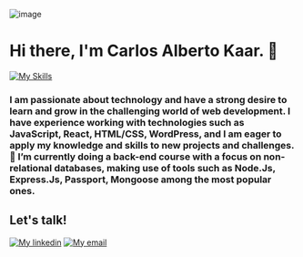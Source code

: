 ![image](https://github.com/CharlyKrDev/charlykrdev/assets/123911937/304a00a1-bc0e-4272-9c98-ba69c22a6d70)
# Hi there, I'm Carlos Alberto Kaar. 👋
[![My Skills](https://skillicons.dev/icons?i=js,html,css,react,vite,tailwind,nodejs,pnpm,express,mongodb,github,git,wordpress,bootstrap,sass,vscode,powershell)](https://github.com/CharlyKrDev/)
### I am passionate about technology and have a strong desire to learn and grow in the challenging world of web development. I have experience working with technologies such as JavaScript, React, HTML/CSS, WordPress, and I am eager to apply my knowledge and skills to new  projects and challenges. 🌱 I’m currently doing a back-end course with a focus on non-relational databases, making use of tools such as Node.Js, Express.Js, Passport, Mongoose among the most popular ones.

## Let's talk!
[![My linkedin ](https://skillicons.dev/icons?i=linkedin)](https://www.linkedin.com/in/carlos-alberto-kaar/)
[![My email ](https://skillicons.dev/icons?i=gmail)](mailto:kaar.carlos@gmail.com)
